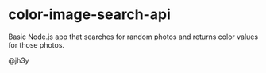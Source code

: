 # color-image-search-api

Basic Node.js app that searches for random photos and returns color values for those photos.

@jh3y